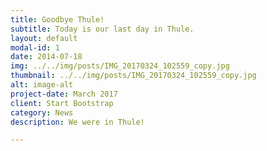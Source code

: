 ```yaml
---
title: Goodbye Thule!
subtitle: Today is our last day in Thule.
layout: default
modal-id: 1
date: 2014-07-18
img: ../../img/posts/IMG_20170324_102559_copy.jpg
thumbnail: ../../img/posts/IMG_20170324_102559_copy.jpg
alt: image-alt
project-date: March 2017
client: Start Bootstrap
category: News
description: We were in Thule!

---
```

